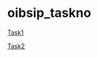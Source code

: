 # oibsip_taskno
[Task1](https://yashraj-12315.github.io/oibsip_taskno/Landing_Page/index.html/)

[Task2](https://yashraj-12315.github.io/oibsip_taskno/Temp_Converter/index.html/)
